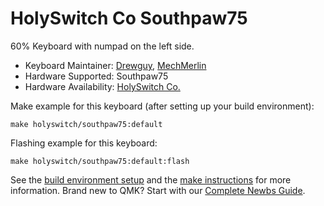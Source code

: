# HolySwitch Co Southpaw75

60% Keyboard with numpad on the left side. 

* Keyboard Maintainer: [Drewguy](https://github.com/drewguy), [MechMerlin](https://github.com/mechmerlin)
* Hardware Supported: Southpaw75
* Hardware Availability: [HolySwitch Co.](https://holyswitch.co/collections/group-buys/products/southpaw75)

Make example for this keyboard (after setting up your build environment):

    make holyswitch/southpaw75:default

Flashing example for this keyboard:

    make holyswitch/southpaw75:default:flash

See the [build environment setup](https://docs.qmk.fm/#/getting_started_build_tools) and the [make instructions](https://docs.qmk.fm/#/getting_started_make_guide) for more information. Brand new to QMK? Start with our [Complete Newbs Guide](https://docs.qmk.fm/#/newbs).
